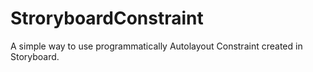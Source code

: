 # StroryboardConstraint
A simple way to use programmatically Autolayout Constraint created in Storyboard.
